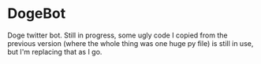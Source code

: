 DogeBot
=======

Doge twitter bot. Still in progress, some ugly code I copied from the previous version (where the whole thing was one huge py file) is still in use, but I'm replacing that as I go.
